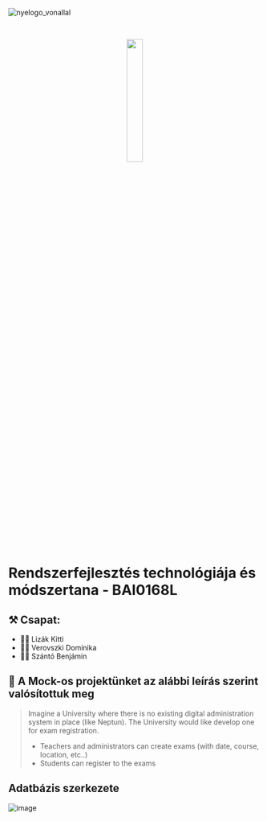 
![nyelogo_vonallal](https://github.com/vellt/rft/assets/61885011/6785177f-835d-4d23-ad74-198c7a76ac96)

<br>

<p align="center">
  <img align="center" src= 'https://github.com/vellt/rft/assets/61885011/6f3f64c5-d96e-4800-8179-ea5076484cd0' width='25%' >
</p>

<br>

# Rendszerfejlesztés technológiája és módszertana - BAI0168L



## ⚒️ Csapat:
- 👩‍💻 Lizák Kitti
- 👩‍💻 Verovszki Dominika
- 👨‍💻 Szántó Benjámin

## 📝 A Mock-os projektünket az alábbi leírás szerint valósítottuk meg
> Imagine a University where there is no existing digital administration system in place (like Neptun). 
> The University would like develop one for exam registration. 
> - Teachers and administrators can create exams (with date, course, location, etc..)
> - Students can register to the exams

## Adatbázis szerkezete
![image](https://github.com/vellt/rft/assets/61885011/df6773f4-7716-42e9-b416-96aa5331e029)

